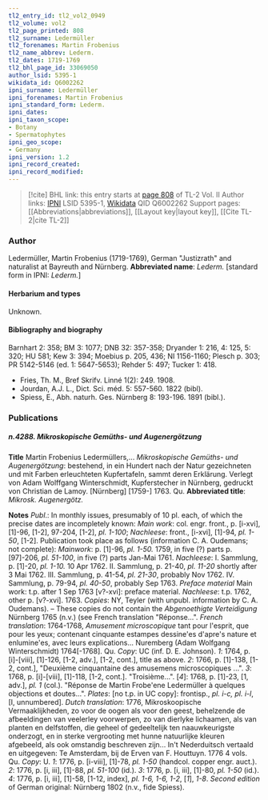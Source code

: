 ```yaml
---
tl2_entry_id: tl2_vol2_0949
tl2_volume: vol2
tl2_page_printed: 808
tl2_surname: Ledermüller
tl2_forenames: Martin Frobenius
tl2_name_abbrev: Lederm.
tl2_dates: 1719-1769
tl2_bhl_page_id: 33069050
author_lsid: 5395-1
wikidata_id: Q6002262
ipni_surname: Ledermüller
ipni_forenames: Martin Frobenius
ipni_standard_form: Lederm.
ipni_dates: 
ipni_taxon_scope: 
- Botany
- Spermatophytes
ipni_geo_scope: 
- Germany
ipni_version: 1.2
ipni_record_created: 
ipni_record_modified:
---
```


> [!cite] BHL link: this entry starts at [page 808](https://www.biodiversitylibrary.org/page/33069050) of TL-2 Vol. II
> Author links: [IPNI](https://www.ipni.org/a/5395-1) LSID 5395-1, [Wikidata](https://www.wikidata.org/wiki/Q6002262) QID Q6002262
> Support pages: [[Abbreviations|abbreviations]], [[Layout key|layout key]], [[Cite TL-2|cite TL-2]]

### Author

Ledermüller, Martin Frobenius (1719-1769), German "Justizrath" and naturalist at Bayreuth and Nürnberg. 
**Abbreviated name**: *Lederm.* \[standard form in IPNI: *Lederm.*\]

#### Herbarium and types

Unknown.

#### Bibliography and biography

Barnhart 2: 358; BM 3: 1077; DNB 32: 357-358; Dryander 1: 216, 4: 125, 5: 320; HU 581; Kew 3: 394; Moebius p. 205, 436; NI 1156-1160; Plesch p. 303; PR 5142-5146 (ed. 1: 5647-5653); Rehder 5: 497; Tucker 1: 418.
- Fries, Th. M., Bref Skrifv. Linné 1(2): 249. 1908.
- Jourdan, A.J. L., Dict. Sci. méd. 5: 557-560. 1822 (bibl).
- Spiess, E., Abh. naturh. Ges. Nürnberg 8: 193-196. 1891 (bibl.).

### Publications

##### n.4288. Mikroskopische Gemüths- und Augenergötzung

**Title**
Martin Frobenius Ledermüllers,... *Mikroskopische Gemüths- und Augenergötzung*: bestehend, in ein Hundert nach der Natur gezeichneten und mit Farben erleuchteten Kupfertafeln, sammt deren Erklärung. Verlegt von Adam Wolffgang Winterschmidt, Kupferstecher in Nürnberg, gedruckt von Christian de Lamoy. \[Nürnberg\] \[1759-\] 1763. Qu.
**Abbreviated title**: *Mikrosk. Augenergötz.*

**Notes**
*Publ*.: In monthly issues, presumably of 10 pl. each, of which the precise dates are incompletely known: *Main work*: col. engr. front., p. \[i-xvi\], \[1\]-96, \[1-2\], 97-204, \[1-2\], *pl. 1-100*; *Nachleese*: front., \[i-xvi\], \[1\]-94, *pl. 1-50*, \[1-2\]. Publication took place as follows (information C. A. Oudemans; not complete):
*Mainwork*: p. \[1\]-96, *pl. 1-50.* 1759, in five (?) parts p. \[97\]-206, *pl. 51-100*, in five (?) parts Jan-Mai 1761.
*Nachleese*: I. Sammlung, p. \[1\]-20, *pl. 1-10.* 10 Apr 1762. II. Sammlung, p. 21-40, *pl. 11-20* shortly after 3 Mai 1762.
III. Sammlung, p. 41-54, *pl. 21-30*, probably Nov 1762.
IV. Sammlung, p. 79-94, *pl. 40-50*, probably Sep 1763.
*Preface material* Main work: t.p. after 1 Sep 1763 \[v?-xvi\]: preface material.
*Nachleese*: t.p. 1762, other p. \[v?-xvi\]. 1763.
*Copies*: NY, Teyler (with unpubl. information by C. A. Oudemans). – These copies do not contain the *Abgenoethigte Verteidigung* Nürnberg 1765 (n.v.) (see French translation "Réponse...".
*French translation*: 1764-1768, *Amusement microscopique* tant pour l'esprit, que pour les yeux; contenant cinquante estampes dessine'es d'apre's nature et enlumine'es, avec leurs explications... Nuremberg (Adam Wolfgang Winterschmidt) 1764\[-1768\]. Qu. *Copy*: UC (inf. D. E. Johnson).
*1*: 1764, p. \[i\]-\[viii\], \[1\]-126, \[1-2, adv.\], \[1-2, cont.\], title as above.
*2*: 1766, p. \[1\]-138, \[1-2, cont.\], "Deuxième cinquantaine des amusemens microscopiques ...".
*3*: 1768, p. \[i\]-\[viii\], \[1\]-118, \[1-2, cont.\]. "Troisième...".
\[*4*\]: 1768, p. \[1\]-23, \[1, adv.\], *pl. 1* (col.). "Réponse de Martin Frobe'ene Ledermüller à quelques objections et doutes...".
*Plates*: \[no t.p. in UC copy\]: frontisp., *pl. i-c, pl. i-l*, \[I, unnumbered\].
*Dutch translation*: 1776, Mikroskoopische Vermaaklijkheden, zo voor de oogen als voor den geest, behelzende de afbeeldingen van veelerley voorwerpen, zo van dierlyke lichaamen, als van planten en delfstoffen, die geheel of gedeeltelijk ten naauwkeurigste onderzogt, en in sterke vergrooting met hunne natuurlijke kleuren afgebeeld, als ook omstandig beschreven zijn... In't Nederduitsch vertaald en uitgegeven: Te Amsterdam, bij de Erven van F. Houttuyn. 1776 4 vols. Qu. *Copy*: U.
*1*: 1776, p. \[i-viii\], \[1\]-78, *pl. 1-50* (handcol. copper engr. auct.).
*2*: 1776, p. \[i, iii\], \[1\]-88, *pl. 51-100* (id.).
*3*: 1776, p. \[i, iii\], \[1\]-80, *pl. 1-50* (id.).
*4*: 1776, p. \[i, iii\], \[1\]-58, \[1-12, index\], *pl. 1-6, 1-6, 1-2*, \[*1*\], *1-8*.
*Second edition* of German original: Nürnberg 1802 (n.v., fide Spiess).

